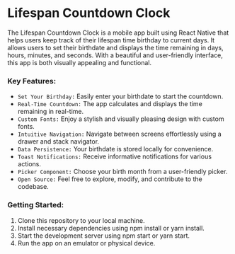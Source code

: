  # Lifespan Countdown Clock 
The Lifespan Countdown Clock is a mobile app built using React Native that helps users keep track of their lifespan time birthday to current days. It allows users to set their birthdate and displays the time remaining in days, hours, minutes, and seconds. With a beautiful and user-friendly interface, this app is both visually appealing and functional.

### Key Features:
- `Set Your Birthday:` Easily enter your birthdate to start the countdown.
- `Real-Time Countdown:` The app calculates and displays the time remaining in real-time.
- `Custom Fonts:` Enjoy a stylish and visually pleasing design with custom fonts.
- `Intuitive Navigation:` Navigate between screens effortlessly using a drawer and stack navigator.
- `Data Persistence:` Your birthdate is stored locally for convenience.
- `Toast Notifications:` Receive informative notifications for various actions.
- `Picker Component:` Choose your birth month from a user-friendly picker.
- `Open Source:` Feel free to explore, modify, and contribute to the codebase.

### Getting Started:

1. Clone this repository to your local machine.
2. Install necessary dependencies using npm install or yarn install.
3. Start the development server using npm start or yarn start.
4. Run the app on an emulator or physical device.
